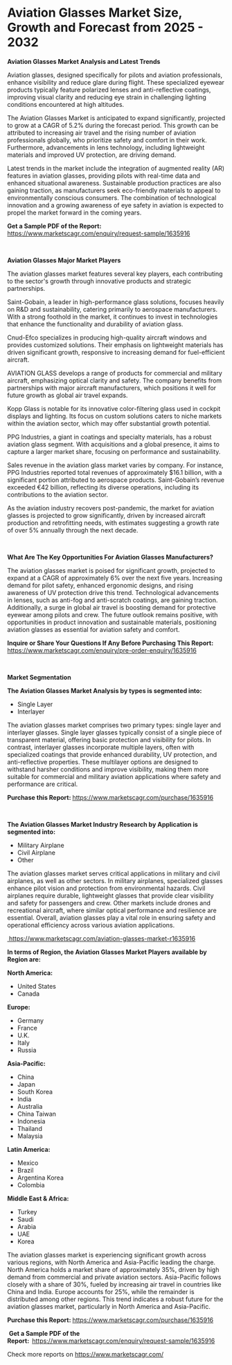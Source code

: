 <p><h1>Aviation Glasses Market Size, Growth and Forecast from 2025 - 2032</h1></p><p><strong>Aviation Glasses Market Analysis and Latest Trends</strong></p>
<p><p>Aviation glasses, designed specifically for pilots and aviation professionals, enhance visibility and reduce glare during flight. These specialized eyewear products typically feature polarized lenses and anti-reflective coatings, improving visual clarity and reducing eye strain in challenging lighting conditions encountered at high altitudes. </p><p>The Aviation Glasses Market is anticipated to expand significantly, projected to grow at a CAGR of 5.2% during the forecast period. This growth can be attributed to increasing air travel and the rising number of aviation professionals globally, who prioritize safety and comfort in their work. Furthermore, advancements in lens technology, including lightweight materials and improved UV protection, are driving demand.</p><p>Latest trends in the market include the integration of augmented reality (AR) features in aviation glasses, providing pilots with real-time data and enhanced situational awareness. Sustainable production practices are also gaining traction, as manufacturers seek eco-friendly materials to appeal to environmentally conscious consumers. The combination of technological innovation and a growing awareness of eye safety in aviation is expected to propel the market forward in the coming years.</p></p>
<p><strong>Get a Sample PDF of the Report:&nbsp;</strong> <a href="https://www.marketscagr.com/enquiry/request-sample/1635916?utm_campaign=2667&utm_medium=2&utm_source=Github&utm_content=ia&utm_term=31032025&utm_id=aviation-glasses">https://www.marketscagr.com/enquiry/request-sample/1635916</a></p>
<p>&nbsp;</p>
<p><strong>Aviation Glasses Major Market Players</strong></p>
<p><p>The aviation glasses market features several key players, each contributing to the sector's growth through innovative products and strategic partnerships. </p><p>Saint-Gobain, a leader in high-performance glass solutions, focuses heavily on R&D and sustainability, catering primarily to aerospace manufacturers. With a strong foothold in the market, it continues to invest in technologies that enhance the functionality and durability of aviation glass.</p><p>Cnud-Efco specializes in producing high-quality aircraft windows and provides customized solutions. Their emphasis on lightweight materials has driven significant growth, responsive to increasing demand for fuel-efficient aircraft.</p><p>AVIATION GLASS develops a range of products for commercial and military aircraft, emphasizing optical clarity and safety. The company benefits from partnerships with major aircraft manufacturers, which positions it well for future growth as global air travel expands.</p><p>Kopp Glass is notable for its innovative color-filtering glass used in cockpit displays and lighting. Its focus on custom solutions caters to niche markets within the aviation sector, which may offer substantial growth potential.</p><p>PPG Industries, a giant in coatings and specialty materials, has a robust aviation glass segment. With acquisitions and a global presence, it aims to capture a larger market share, focusing on performance and sustainability.</p><p>Sales revenue in the aviation glass market varies by company. For instance, PPG Industries reported total revenues of approximately $16.1 billion, with a significant portion attributed to aerospace products. Saint-Gobain’s revenue exceeded €42 billion, reflecting its diverse operations, including its contributions to the aviation sector.</p><p>As the aviation industry recovers post-pandemic, the market for aviation glasses is projected to grow significantly, driven by increased aircraft production and retrofitting needs, with estimates suggesting a growth rate of over 5% annually through the next decade.</p></p>
<p>&nbsp;</p>
<p><strong>What Are The Key Opportunities For Aviation Glasses Manufacturers?</strong></p>
<p><p>The aviation glasses market is poised for significant growth, projected to expand at a CAGR of approximately 6% over the next five years. Increasing demand for pilot safety, enhanced ergonomic designs, and rising awareness of UV protection drive this trend. Technological advancements in lenses, such as anti-fog and anti-scratch coatings, are gaining traction. Additionally, a surge in global air travel is boosting demand for protective eyewear among pilots and crew. The future outlook remains positive, with opportunities in product innovation and sustainable materials, positioning aviation glasses as essential for aviation safety and comfort.</p></p>
<p><strong>Inquire or Share Your Questions If Any Before Purchasing This Report:</strong> <a href="https://www.marketscagr.com/enquiry/pre-order-enquiry/1635916?utm_campaign=2667&utm_medium=2&utm_source=Github&utm_content=ia&utm_term=31032025&utm_id=aviation-glasses">https://www.marketscagr.com/enquiry/pre-order-enquiry/1635916</a></p>
<p>&nbsp;</p>
<p><strong>Market Segmentation</strong></p>
<p><strong>The Aviation Glasses Market Analysis by types is segmented into:</strong></p>
<p><ul><li>Single Layer</li><li>Interlayer</li></ul></p>
<p><p>The aviation glasses market comprises two primary types: single layer and interlayer glasses. Single layer glasses typically consist of a single piece of transparent material, offering basic protection and visibility for pilots. In contrast, interlayer glasses incorporate multiple layers, often with specialized coatings that provide enhanced durability, UV protection, and anti-reflective properties. These multilayer options are designed to withstand harsher conditions and improve visibility, making them more suitable for commercial and military aviation applications where safety and performance are critical.</p></p>
<p><strong>Purchase this Report:&nbsp;</strong><a href="https://www.marketscagr.com/purchase/1635916?utm_campaign=2667&utm_medium=2&utm_source=Github&utm_content=ia&utm_term=31032025&utm_id=aviation-glasses">https://www.marketscagr.com/purchase/1635916</a></p>
<p>&nbsp;</p>
<p><strong>The Aviation Glasses Market Industry Research by Application is segmented into:</strong></p>
<p><ul><li>Military Airplane</li><li>Civil Airplane</li><li>Other</li></ul></p>
<p><p>The aviation glasses market serves critical applications in military and civil airplanes, as well as other sectors. In military airplanes, specialized glasses enhance pilot vision and protection from environmental hazards. Civil airplanes require durable, lightweight glasses that provide clear visibility and safety for passengers and crew. Other markets include drones and recreational aircraft, where similar optical performance and resilience are essential. Overall, aviation glasses play a vital role in ensuring safety and operational efficiency across various aviation applications.</p></p>
<p><a href="https://www.marketscagr.com/aviation-glasses-market-r1635916?utm_campaign=2667&utm_medium=2&utm_source=Github&utm_content=ia&utm_term=31032025&utm_id=aviation-glasses">&nbsp;https://www.marketscagr.com/aviation-glasses-market-r1635916</a></p>
<p><strong>In terms of Region, the Aviation Glasses Market Players available by Region are:</strong></p>
<p>
    <p> <strong> North America: </strong>
        <ul>
            <li>United States</li>
            <li>Canada</li>
        </ul>
        </p> 
    <p> <strong> Europe: </strong>
        <ul>
            <li>Germany</li>
            <li>France</li>
            <li>U.K.</li>
            <li>Italy</li>
            <li>Russia</li>
        </ul>
        </p> 
    <p> <strong> Asia-Pacific: </strong>
        <ul>
            <li>China</li>
            <li>Japan</li>
            <li>South Korea</li>
            <li>India</li>
            <li>Australia</li>
            <li>China Taiwan</li>
            <li>Indonesia</li>
            <li>Thailand</li>
            <li>Malaysia</li>
        </ul>
        </p> 
    <p> <strong> Latin America: </strong>
        <ul>
            <li>Mexico</li>
            <li>Brazil</li>
            <li>Argentina Korea</li>
            <li>Colombia</li>
        </ul>
        </p> 
    <p> <strong> Middle East & Africa: </strong>
        <ul>
            <li>Turkey</li>
            <li>Saudi</li>
            <li>Arabia</li>
            <li>UAE</li>
            <li>Korea</li>
        </ul>
    </p>
    </p>
<p><p>The aviation glasses market is experiencing significant growth across various regions, with North America and Asia-Pacific leading the charge. North America holds a market share of approximately 35%, driven by high demand from commercial and private aviation sectors. Asia-Pacific follows closely with a share of 30%, fueled by increasing air travel in countries like China and India. Europe accounts for 25%, while the remainder is distributed among other regions. This trend indicates a robust future for the aviation glasses market, particularly in North America and Asia-Pacific.</p></p>
<p><strong>Purchase this Report: </strong><a href="https://www.marketscagr.com/purchase/1635916?utm_campaign=2667&utm_medium=2&utm_source=Github&utm_content=ia&utm_term=31032025&utm_id=aviation-glasses">https://www.marketscagr.com/purchase/1635916</a></p>
<p>&nbsp;<strong>Get a Sample PDF of the Report:&nbsp;&nbsp;</strong><a href="https://www.marketscagr.com/enquiry/request-sample/1635916?utm_campaign=2667&utm_medium=2&utm_source=Github&utm_content=ia&utm_term=31032025&utm_id=aviation-glasses">https://www.marketscagr.com/enquiry/request-sample/1635916</a></p>
<p><strong></strong></p>
<p>Check more reports on <a href="https://www.marketscagr.com/?utm_campaign=2667&utm_medium=2&utm_source=Github&utm_content=ia&utm_term=31032025&utm_id=aviation-glasses">https://www.marketscagr.com/</a></p>